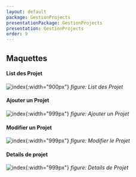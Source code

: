 ```yaml
---
layout: default
package: GestionProjects
presentationPackage: GestionProjects
presentation: GestionProjects
order: 9
---
```

## Maquettes

#### List des Projet

![index](/prototype/conception/maquettes/images/list_des_projets.png){:width="900px"}
_figure: List des Projet_


<!-- new slide -->


#### Ajouter un Projet

![index](/prototype/conception/maquettes/images/ajouter_un_projet.png){:width="999px"}
_figure: Ajouter un Projet_

<!-- new slide -->


#### Modifier un Projet

![index](/prototype/conception/maquettes/images/modifier_le_projet.png){:width="999px"}
_figure: Modifier le Projet_

<!-- new slide -->


#### Details de projet

![index](/prototype/conception/maquettes/images/details_de_projet.png){:width="999px"}
*figure: Details de Projet*

<!-- new slide -->
